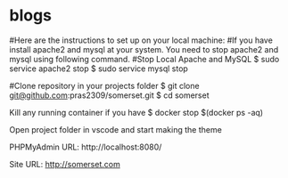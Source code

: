 # blogs
#Here are the instructions to set up on your local machine:
#If you have install apache2 and mysql at your system. You need to stop apache2 and mysql using following command.
#Stop Local Apache and MySQL
$ sudo service apache2 stop
$ sudo service mysql stop

#Clone repository in your projects folder
$ git clone git@github.com:pras2309/somerset.git
$ cd somerset

Kill any running container if you have
$ docker stop $(docker ps -aq)

Open project folder in vscode and start making the theme

PHPMyAdmin URL:
http://localhost:8080/

Site URL:
http://somerset.com
